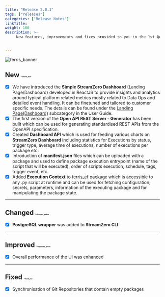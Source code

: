 ```yaml
---
title: "Release 2.0.1"
tags: ["releases"] 
categories: ["Release Notes"]
linkTitle:
weight: 100
description: >-
     New features, improvements and fixes provided to you in the 1st Quarter of the year 2022.


---
```


![ferris_banner](/images/ferris_banner.png)



## New <img src="/images/added_blue.png" alt="added_blue" style="zoom:25%;" />

- [x] We have introduced the **Simple StreamZero Dashboard** (Landing Page/Dashboard) developed in ReactJS to provide insights and analytics around typical platform related metrics mostly related to Data Ops and detailed event handling. It can be finetuned and tailored to customer specific needs. The details can be found under the [Landing Page(Dashboard)](/docs/user-guide/landing_page/ "LandingPage") subcategory in the User Guide.
- [x] The first version of the **Open API REST Server - Generator** has been built which can be used for generating standardised REST APIs from the OpenAPI specification.
- [x] Created **Dashboard API** which is used for feeding various charts on **StreamZero Dashboard** including statistics for Executions by status, trigger type, average time of executions, number of executions per package etc.
- [x] Introduction of **manifest.json** files which can be uploaded with a package and used to define package execution entrypoint (name of the script that will be executed), order of scripts execution, schedule, tags, trigger event, etc.
- [x] Added **Execution Context** to ferris_ef package which is accessible to any .py script at runtime and can be used for fetching configuration, secrets, parameters, information of the executing package and for manipulating the package state.

---

## Changed <img src="/images/changed_yellow.png" alt="changed_yellow" style="zoom:25%;" />

- [x] **PostgreSQL wrapper** was added to **StreamZero CLI** 

---

## Improved <img src="/images/improved_green.png" alt="improved_green" style="zoom:25%;" />

- [x] Overall performance of the UI was enhanced

---

## Fixed <img src="/images/fixed_red.png" alt="fixed_red" style="zoom:25%;" />

- [x] Synchronisation of Git Repositories that contain empty packages
